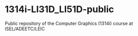 1314i-LI31D_LI51D-public
========================

Public repository of the Computer Graphics (1314i) course at ISEL/ADEETC/LEIC
